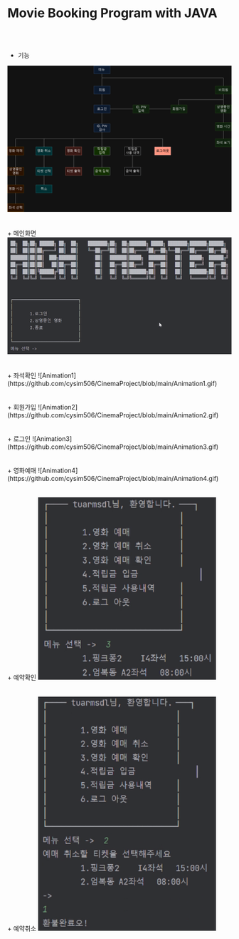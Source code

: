 # Movie Booking Program with JAVA
<br>
<br>

+ 기능
<img width="600" alt="image" src="https://github.com/cysim506/CinemaProject/blob/main/block.png">
<br>
<br>
<br>
+ 메인화면
<img width="600" alt="image" src="https://github.com/cysim506/CinemaProject/blob/main/main.png">  
<br>
<br>
<br>
+ 좌석확인
![Animation1](https://github.com/cysim506/CinemaProject/blob/main/Animation1.gif)
<br>
<br>
<br>
+ 회원가입
![Animation2](https://github.com/cysim506/CinemaProject/blob/main/Animation2.gif)
<br>
<br>
<br>
+ 로그인
![Animation3](https://github.com/cysim506/CinemaProject/blob/main/Animation3.gif)
<br>
<br>
<br>
+ 영화예매
![Animation4](https://github.com/cysim506/CinemaProject/blob/main/Animation4.gif)
<br>
<br>
<br>
+ 예약확인
<img width="400" alt="image" src="https://github.com/cysim506/CinemaProject/blob/main/ticket.png">
<br>
<br>
<br>
+ 예약취소
<img width="400" alt="image" src="https://github.com/cysim506/CinemaProject/blob/main/refund.png">
